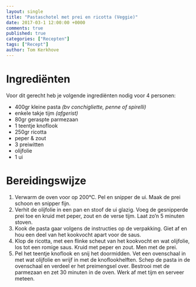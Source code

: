 ```yaml
---
layout: single
title: "Pastaschotel met prei en ricotta (Veggie)"
date: 2017-03-1 12:00:00 +0000
comments: true
published: true
categories: ["Recepten"]
tags: ["Recept"]
author: Tom Kerkhove
---
```


# Ingrediënten
Voor dit gerecht heb je volgende ingrediënten nodig voor 4 personen:

- 400gr kleine pasta _(bv conchigliette, penne of spirelli)_
- enkele takje tijm _(afgerist)_
- 80gr geraspte parmezaan
- 1 teentje knoflook
- 250gr ricotta
- peper & zout
- 3 preiwitten
- olijfolie
- 1 ui

# Bereidingswijze

1. Verwarm de oven voor op 200°C. Pel en snipper de ui. Maak de prei schoon en snipper fijn.
2. Verhit de olijfolie in een pan en stoof de ui glazig. Voeg de gesnipperde prei toe en kruid met peper, zout en de verse tijm. Laat zo’n 5 minuten stoven.
3. Kook de pasta gaar volgens de instructies op de verpakking. Giet af en hou een deel van het kookvocht apart voor de saus.
4. Klop de ricotta, met een flinke scheut van het kookvocht en wat olijfolie, los tot een romige saus. Kruid met peper en zout. Men met de prei.
5. Pel het teentje knoflook en snij het doormidden. Vet een ovenschaal in met wat olijfolie en wrijf in met de knoflookhelften. Schep de pasta in de ovenschaal en verdeel er het preimengsel over. Bestrooi met de parmezaan en zet 30 minuten in de oven. Werk af met tijm en serveer meteen.